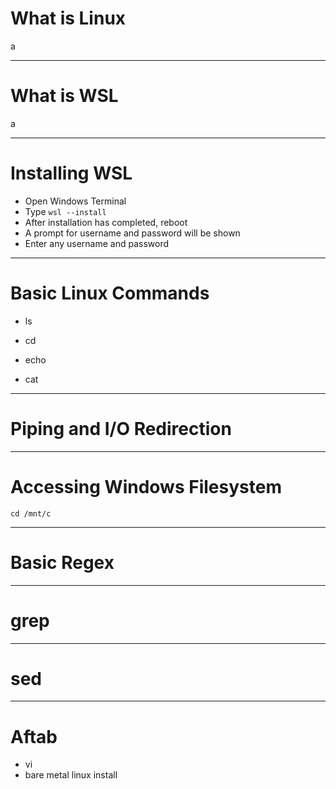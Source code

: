 # What is Linux
a

---

# What is WSL
a

---

# Installing WSL

- Open Windows Terminal
- Type `wsl --install`
- After installation has completed, reboot
- A prompt for username and password will be shown
- Enter any username and password

---

# Basic Linux Commands
- ls
- cd

- echo
- cat

---

# Piping and I/O Redirection

---

# Accessing Windows Filesystem

`cd /mnt/c`

---

# Basic Regex

---

# grep

---

# sed

---

# Aftab
- vi
- bare metal linux install
